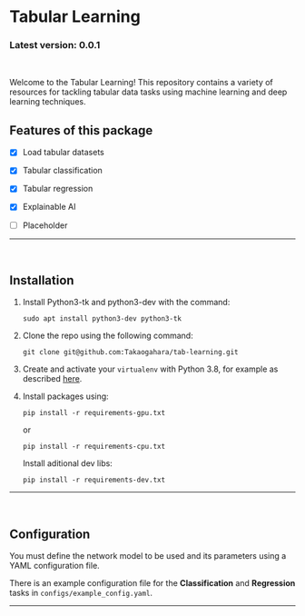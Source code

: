 # **Tabular Learning**

### Latest version: 0.0.1
<br/>

Welcome to the Tabular Learning! This repository contains a variety of resources for tackling tabular data tasks using machine learning and deep learning techniques.

## Features of this package
- [x] Load tabular datasets
- [x] Tabular classification
- [x] Tabular regression
- [x] Explainable AI
- [ ] Placeholder


_____________________________________________________________________________________
<br/>

## **Installation**

1. Install Python3-tk and python3-dev with the command:

    ```console
    sudo apt install python3-dev python3-tk
    ```

2. Clone the repo using the following command:

    ```console
    git clone git@github.com:Takaogahara/tab-learning.git
    ```

3. Create and activate your `virtualenv` with Python 3.8, for example as described [here](https://docs.python.org/3/library/venv.html).

4. Install packages using:

    ```console
    pip install -r requirements-gpu.txt
    ```
    or
    ```console
    pip install -r requirements-cpu.txt
    ```

    Install aditional dev libs:

    ```console
    pip install -r requirements-dev.txt
    ```

_____________________________________________________________________________________
<br/>

## **Configuration**

You must define the network model to be used and its parameters using a YAML configuration file.

There is an example configuration file for the **Classification** and **Regression** tasks in `configs/example_config.yaml`.

_____________________________________________________________________________________
<br/>

<!-- ## **Usage**
With all parameters configured correctly and with the `virtualenv` activated, you can proceed to the execution.

### **1. With MLflow**

and then in another terminal:

  ```console
  python ./gnn_toolkit/main.py --cfg ./configs/config_file.yaml
  ``` -->
